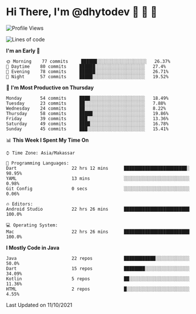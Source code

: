 # Hi There, I'm @dhytodev 👋 👋 👋

<!--
**DhytoDev/dhytodev** is a ✨ _special_ ✨ repository because its `README.md` (this file) appears on your GitHub profile.

Here are some ideas to get you started:

- 🔭 I’m currently working on ...
- 🌱 I’m currently learning ...
- 👯 I’m looking to collaborate on ...
- 🤔 I’m looking for help with ...
- 💬 Ask me about ...
- 📫 How to reach me: ...
- 😄 Pronouns: ...
- ⚡ Fun fact: ...
-->

<!--START_SECTION:waka-->
![Profile Views](http://img.shields.io/badge/Profile%20Views-0-blue)

![Lines of code](https://img.shields.io/badge/From%20Hello%20World%20I%27ve%20Written-279444%20lines%20of%20code-blue)

**I'm an Early 🐤** 

```text
🌞 Morning    77 commits     ██████░░░░░░░░░░░░░░░░░░░   26.37% 
🌆 Daytime    80 commits     ██████░░░░░░░░░░░░░░░░░░░   27.4% 
🌃 Evening    78 commits     ██████░░░░░░░░░░░░░░░░░░░   26.71% 
🌙 Night      57 commits     █████░░░░░░░░░░░░░░░░░░░░   19.52%

```
📅 **I'm Most Productive on Thursday** 

```text
Monday       54 commits     ████░░░░░░░░░░░░░░░░░░░░░   18.49% 
Tuesday      23 commits     ██░░░░░░░░░░░░░░░░░░░░░░░   7.88% 
Wednesday    24 commits     ██░░░░░░░░░░░░░░░░░░░░░░░   8.22% 
Thursday     58 commits     █████░░░░░░░░░░░░░░░░░░░░   19.86% 
Friday       39 commits     ███░░░░░░░░░░░░░░░░░░░░░░   13.36% 
Saturday     49 commits     ████░░░░░░░░░░░░░░░░░░░░░   16.78% 
Sunday       45 commits     ███░░░░░░░░░░░░░░░░░░░░░░   15.41%

```


📊 **This Week I Spent My Time On** 

```text
⌚︎ Time Zone: Asia/Makassar

💬 Programming Languages: 
Dart                     22 hrs 12 mins      ████████████████████████░   98.95% 
YAML                     13 mins             ░░░░░░░░░░░░░░░░░░░░░░░░░   0.98% 
Git Config               0 secs              ░░░░░░░░░░░░░░░░░░░░░░░░░   0.06%

🔥 Editors: 
Android Studio           22 hrs 26 mins      █████████████████████████   100.0%

💻 Operating System: 
Mac                      22 hrs 26 mins      █████████████████████████   100.0%

```

**I Mostly Code in Java** 

```text
Java                     22 repos            ████████████░░░░░░░░░░░░░   50.0% 
Dart                     15 repos            ████████░░░░░░░░░░░░░░░░░   34.09% 
Kotlin                   5 repos             ██░░░░░░░░░░░░░░░░░░░░░░░   11.36% 
HTML                     2 repos             █░░░░░░░░░░░░░░░░░░░░░░░░   4.55%

```



 Last Updated on 11/10/2021
<!--END_SECTION:waka-->
